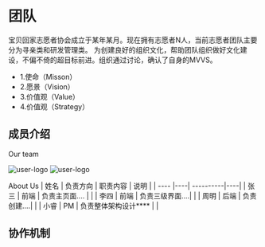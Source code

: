 # 团队


宝贝回家志愿者协会成立于某年某月。现在拥有志愿者N人，当前志愿者团队主要分为寻亲类和研发管理类。
为创建良好的组织文化，帮助团队组织做好文化建设，不偏不倚的超目标前进。组织通过讨论，确认了自身的MVVS。
* 1.使命（Misson）
* 2.愿景（Vision）
* 3.价值观（Value）
* 4.价值观（Strategy）
## 成员介绍



Our team

![user-logo](https://avatars1.githubusercontent.com/u/1617384?s=60&v=4)
![user-logo](https://avatars1.githubusercontent.com/u/45333095?s=40&v=4)

About Us
| 姓名 | 负责方向 |  职责内容  |  说明  |
| ---- |----| ----------|----|
| 张三 | 前端 | 负责主页面....  |        |
| 李四 | 前端 | 负责三级界面....|   |
| 周明 | 后端 | 负责创建....|     |
| 小睿 | PM   | 负责整体架构设计****  |    |

## 协作机制
